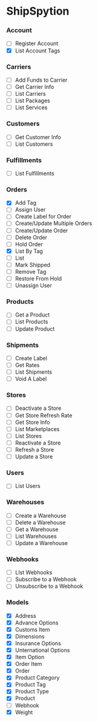 # ShipSpytion
### Account
- [ ] Register Account
- [x] List Account Tags
### Carriers
- [ ] Add Funds to Carrier
- [ ] Get Carrier Info
- [ ] List Carriers
- [ ] List Packages
- [ ] List Services
### Customers
- [ ] Get Customer Info
- [ ] List Customers
### Fulfillments
- [ ] List Fulfillments
### Orders
- [x] Add Tag
- [ ] Assign User
- [ ] Create Label for Order
- [ ] Create/Update Multiple Orders
- [ ] Create/Update Order
- [ ] Delete Order
- [ ] Hold Order
- [x] List By Tag
- [ ] List
- [ ] Mark Shipped
- [ ] Remove Tag
- [ ] Restore From Hold
- [ ] Unassign User
### Products
- [ ] Get a Product
- [ ] List Products
- [ ] Update Product
### Shipments
- [ ] Create Label
- [ ] Get Rates
- [ ] List Shipments
- [ ] Void A Label
### Stores
- [ ] Deactivate a Store
- [ ] Get Store Refresh Rate
- [ ] Get Store Info
- [ ] List Marketplaces
- [ ] List Stores
- [ ] Reactivate a Store
- [ ] Refresh a Store
- [ ] Update a Store
### Users
- [ ] List Users
### Warehouses
- [ ] Create a Warehouse
- [ ] Delete a Warehouse
- [ ] Get a Warehouse
- [ ] List Warehouses
- [ ] Update a Warehouse
### Webhooks
- [ ] LIst Webhooks
- [ ] Subscribe to a Webhook
- [ ] Unsubscribe to a Webhook
### Models
- [x] Address
- [x] Advance Options
- [x] Customs Item
- [x] Dimensions
- [x] Insurance Options
- [x] Unternational Options
- [x] Item Option
- [x] Order Item
- [x] Order
- [x] Product Category
- [x] Product Tag
- [x] Product Type
- [x] Product
- [ ] Webhook
- [x] Weight
